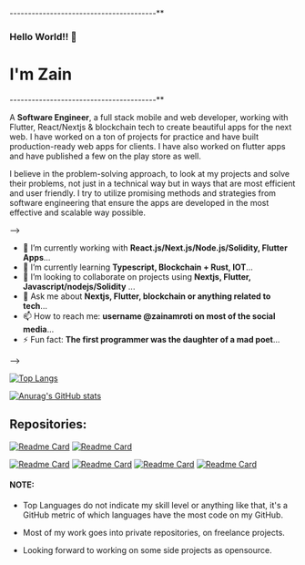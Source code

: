 
----------------------------------------**
### Hello World!! 👋
# I'm Zain
----------------------------------------**

A **Software Engineer**, a full stack mobile and web developer, working with Flutter, React/Nextjs & blockchain tech to create beautiful apps for the next web. I have worked on a ton of projects for practice and have built production-ready web apps for clients. I have also worked on flutter apps and have published a few on the play store as well.

I believe in the problem-solving approach, to look at my projects and solve their problems, not just in a technical way but in ways that are most efficient and user friendly. I try to utilize promising methods and strategies from software engineering that ensure the apps are developed in the most effective and scalable way possible.

-->

- 🔭 I’m currently working with **React.js/Next.js/Node.js/Solidity, Flutter Apps**...
- 🌱 I’m currently learning **Typescript, Blockchain + Rust, IOT**...
- 👯 I’m looking to collaborate on projects using **Nextjs, Flutter, Javascript/nodejs/Solidity** ...
- 💬 Ask me about **Nextjs, Flutter, blockchain or anything related to tech**...
- 📫 How to reach me: **username @zainamroti on most of the social media**...
- ⚡ Fun fact: **The first programmer was the daughter of a mad poet**...

-->


[![Top Langs](https://github-readme-stats.vercel.app/api/top-langs/?username=zainamroti&count_private=true&layout=compact&langs_count=7)](https://github.com/anuraghazra/github-readme-stats)

[![Anurag's GitHub stats](https://github-readme-stats.vercel.app/api?username=zainamroti&count_private=true)](https://github.com/anuraghazra/github-readme-stats)

<!-- [![willianrod's wakatime stats](https://github-readme-stats.vercel.app/api/wakatime?username=zainamroti)](https://github.com/anuraghazra/github-readme-stats) -->

## Repositories:

[![Readme Card](https://github-readme-stats.vercel.app/api/pin/?username=zainamroti&repo=defi-exchange)](https://github.com/zainamroti/defi-exchange)
[![Readme Card](https://github-readme-stats.vercel.app/api/pin/?username=zainamroti&repo=epic-nfts-bs-2)](https://github.com/zainamroti/epic-nfts-bs-2)

[![Readme Card](https://github-readme-stats.vercel.app/api/pin/?username=zainamroti&repo=domain-service-BS)](https://github.com/zainamroti/domain-service-BS)
[![Readme Card](https://github-readme-stats.vercel.app/api/pin/?username=zainamroti&repo=MemeDAO-BS)](https://github.com/zainamroti/MemeDAO-BS)
[![Readme Card](https://github-readme-stats.vercel.app/api/pin/?username=zainamroti&repo=zeecards-ICO)](https://github.com/zainamroti/zeecards-ICO)
[![Readme Card](https://github-readme-stats.vercel.app/api/pin/?username=zainamroti&repo=link_vrf_graph)](https://github.com/zainamroti/link_vrf_graph)

#### NOTE: 
- Top Languages do not indicate my skill level or anything like that, it's a GitHub metric of which languages have the most code on my GitHub.

- Most of my work goes into private repositories, on freelance projects.

- Looking forward to working on some side projects as opensource.


